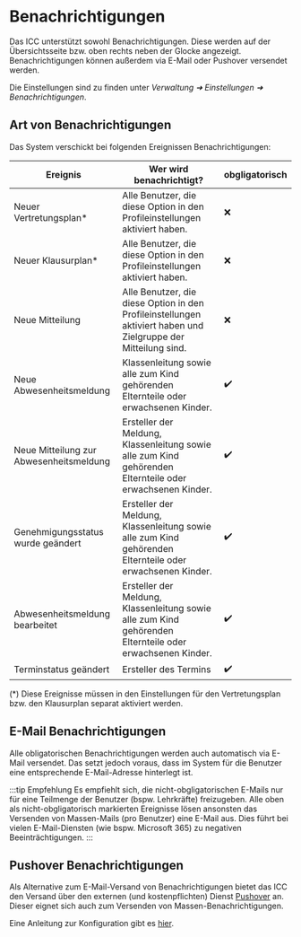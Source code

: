 # Benachrichtigungen

Das ICC unterstützt sowohl Benachrichtigungen. Diese werden auf der Übersichtsseite bzw. oben rechts neben der Glocke
angezeigt. Benachrichtigungen können außerdem via E-Mail oder Pushover versendet werden.

Die Einstellungen sind zu finden unter *Verwaltung ➜ Einstellungen ➜ Benachrichtigungen*.

## Art von Benachrichtigungen

Das System verschickt bei folgenden Ereignissen Benachrichtigungen:

| Ereignis                                | Wer wird benachrichtigt?                                                                                       | obgligatorisch |
|-----------------------------------------|----------------------------------------------------------------------------------------------------------------|----------------|
| Neuer Vertretungsplan*                  | Alle Benutzer, die diese Option in den Profileinstellungen aktiviert haben.                                    | ❌️             |
| Neuer Klausurplan*                      | Alle Benutzer, die diese Option in den Profileinstellungen aktiviert haben.                                    | ❌              |
| Neue Mitteilung                         | Alle Benutzer, die diese Option in den Profileinstellungen aktiviert haben und Zielgruppe der Mitteilung sind. | ❌              |
| Neue Abwesenheitsmeldung                | Klassenleitung sowie alle zum Kind gehörenden Elternteile oder erwachsenen Kinder.                             | ✔️             |
| Neue Mitteilung zur Abwesenheitsmeldung | Ersteller der Meldung, Klassenleitung sowie alle zum Kind gehörenden Elternteile oder erwachsenen Kinder.      | ✔️             |
| Genehmigungsstatus wurde geändert       | Ersteller der Meldung, Klassenleitung sowie alle zum Kind gehörenden Elternteile oder erwachsenen Kinder.      | ✔️             |
| Abwesenheitsmeldung bearbeitet          | Ersteller der Meldung, Klassenleitung sowie alle zum Kind gehörenden Elternteile oder erwachsenen Kinder.      | ✔️             |
| Terminstatus geändert                   | Ersteller des Termins                                                                                          | ✔️             |

(*) Diese Ereignisse müssen in den Einstellungen für den Vertretungsplan bzw. den Klausurplan separat aktiviert werden.

## E-Mail Benachrichtigungen

Alle obligatorischen Benachrichtigungen werden auch automatisch via E-Mail versendet. Das setzt jedoch voraus, dass im System
für die Benutzer eine entsprechende E-Mail-Adresse hinterlegt ist.

:::tip Empfehlung
Es empfiehlt sich, die nicht-obgligatorischen E-Mails nur für eine Teilmenge der Benutzer (bspw. Lehrkräfte) freizugeben.
Alle oben als nicht-obgligatorisch markierten Ereignisse lösen ansonsten das Versenden von Massen-Mails (pro Benutzer)
eine E-Mail aus. Dies führt bei vielen E-Mail-Diensten (wie bspw. Microsoft 365) zu negativen Beeinträchtigungen. 
:::

## Pushover Benachrichtigungen

Als Alternative zum E-Mail-Versand von Benachrichtigungen bietet das ICC den Versand über den externen (und kostenpflichten)
Dienst [Pushover](https://www.pushover.net) an. Dieser eignet sich auch zum Versenden von Massen-Benachrichtigungen.

Eine Anleitung zur Konfiguration gibt es [hier](../guides/pushover).